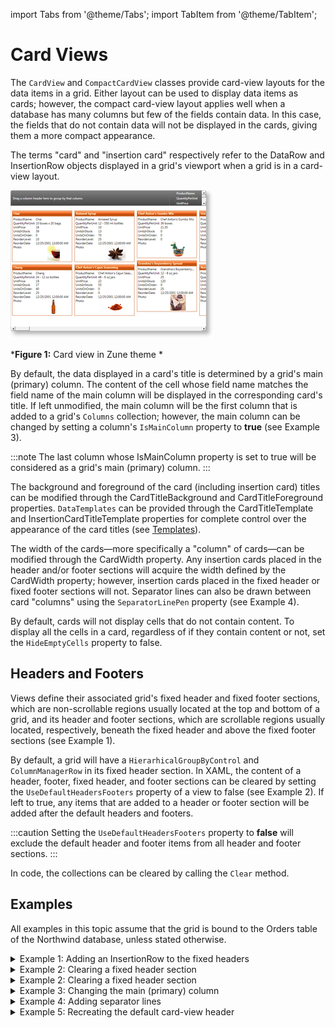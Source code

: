 import Tabs from '@theme/Tabs';
import TabItem from '@theme/TabItem';

# Card Views

The `CardView` and `CompactCardView` classes provide card-view layouts for the data items in a grid. Either layout can be used to display data items as cards; however, the compact card-view layout applies well when a database has many columns but few of the fields contain data. In this case, the fields that do not contain data will not be displayed in the cards, giving them a more compact appearance.  

The terms "card" and "insertion card" respectively refer to the DataRow and InsertionRow objects displayed in a grid's viewport when a grid is in a card-view layout. 

![CardView](/img/CardView_thumb.png)

***Figure 1:** Card view in Zune theme *

By default, the data displayed in a card's title is determined by a grid's main (primary) column. The content of the cell whose field name matches the field name of the main column will be displayed in the corresponding card's title. If left unmodified, the main column will be the first column that is added to a grid's `Columns` collection; however, the main column can be changed by setting a column's `IsMainColumn` property to **true** (see Example 3).

:::note
The last column whose IsMainColumn property is set to true will be considered as a grid's main (primary) column.
:::

The background and foreground of the card (including insertion card) titles can be modified through the CardTitleBackground and CardTitleForeground properties. `DataTemplates` can be provided through the CardTitleTemplate and InsertionCardTitleTemplate properties for complete control over the appearance of the card titles (see [Templates](/datagrid/fundamentals/templates)).

The width of the cards—more specifically a "column" of cards—can be modified through the CardWidth property. Any insertion cards placed in the header and/or footer sections will acquire the width defined by the CardWidth property; however, insertion cards placed in the fixed header or fixed footer sections will not. Separator lines can also be drawn between card "columns" using the `SeparatorLinePen` property (see Example 4).

By default, cards will not display cells that do not contain content. To display all the cells in a card, regardless of if they contain content or not, set the `HideEmptyCells` property to false.

## Headers and Footers
Views define their associated grid's fixed header and fixed footer sections, which are non-scrollable regions usually located at the top and bottom of a grid, and its header and footer sections, which are scrollable regions usually located, respectively, beneath the fixed header and above the fixed footer sections (see Example 1).

By default, a grid will have a `HierarhicalGroupByControl` and `ColumnManagerRow` in its fixed header section. In XAML, the content of a header, footer, fixed header, and footer sections can be cleared by setting the `UseDefaultHeadersFooters` property of a view to false (see Example 2). If left to true, any items that are added to a header or footer section will be added after the default headers and footers.

:::caution
Setting the `UseDefaultHeadersFooters` property to **false** will exclude the default header and footer items from all header and footer sections.
:::

In code, the collections can be cleared by calling the `Clear` method.

## Examples
All examples in this topic assume that the grid is bound to the Orders table of the Northwind database, unless stated otherwise.

<details>

  <summary>Example 1: Adding an InsertionRow to the fixed headers</summary>

  The following example demonstrates how to add an InsertionRow to the fixed header section of a grid. 

  <Tabs>
    <TabItem value="xaml" label="XAML" default>

      ```xml
        <Grid xmlns:xcdg="http://schemas.xceed.com/wpf/xaml/datagrid">
          <Grid.Resources>
            <xcdg:DataGridCollectionViewSource x:Key="cvs_orders"
                                            Source="{Binding Source={x:Static Application.Current},
                                                              Path=Orders}"/>
          </Grid.Resources>
          <xcdg:DataGridControl x:Name="OrdersGrid"
                                ItemsSource="{Binding Source={StaticResource cvs_orders}}">
              <xcdg:DataGridControl.View>
                <xcdg:TableView>

                  <xcdg:TableView.FixedHeaders>
                      <DataTemplate>
                        <xcdg:InsertionRow/>
                      </DataTemplate>
                  </xcdg:TableView.FixedHeaders>
                </xcdg:TableView>
              </xcdg:DataGridControl.View>
          </xcdg:DataGridControl>
        </Grid>
      ```
    </TabItem>
  </Tabs>
</details>

<details>

  <summary>Example 2: Clearing a fixed header section</summary>

  The following example demonstrates how to clear the content of all header and footer sections of a grid using its view's **UseDefaultHeadersFooters** property.

  <Tabs>
    <TabItem value="xaml" label="XAML" default>

      ```xml
        <Grid xmlns:xcdg="http://schemas.xceed.com/wpf/xaml/datagrid">
          <Grid.Resources>
            <xcdg:DataGridCollectionViewSource x:Key="cvs_orders"
                                            Source="{Binding Source={x:Static Application.Current},
                                                              Path=Orders}"/>
          </Grid.Resources>
          <xcdg:DataGridControl x:Name="OrdersGrid"
                                ItemsSource="{Binding Source={StaticResource cvs_orders}}">
              <xcdg:DataGridControl.View>
                <xcdg:CardView UseDefaultHeadersFooters="False"/>
              </xcdg:DataGridControl.View>
          </xcdg:DataGridControl>
        </Grid>
      ```
    </TabItem>
    <TabItem value="csharp" label="C#">

      ```csharp
        CardView view = new CardView();
        view.UseDefaultHeadersFooters = false;
        dataGridControl.View = view;
      ```
    </TabItem>
    <TabItem value="vbnet" label="VB.NET">

      ```vbnet
        Dim view As New CardView()
        view.UseDefaultHeadersFooters = False
        dataGridControl.View = view
      ```
    </TabItem>
  </Tabs>
</details>

<details>

  <summary>Example 2: Clearing a fixed header section</summary>

  The following example demonstrates how to clear the content of all header and footer sections of a grid using its view's **UseDefaultHeadersFooters** property.

  <Tabs>
    <TabItem value="xaml" label="XAML" default>

      ```xml
        <Grid xmlns:xcdg="http://schemas.xceed.com/wpf/xaml/datagrid">
          <Grid.Resources>
            <xcdg:DataGridCollectionViewSource x:Key="cvs_orders"
                                            Source="{Binding Source={x:Static Application.Current},
                                                              Path=Orders}"/>
          </Grid.Resources>
          <xcdg:DataGridControl x:Name="OrdersGrid"
                                ItemsSource="{Binding Source={StaticResource cvs_orders}}">
              <xcdg:DataGridControl.View>
                <xcdg:CardView UseDefaultHeadersFooters="False"/>
              </xcdg:DataGridControl.View>
          </xcdg:DataGridControl>
        </Grid>
      ```
    </TabItem>
    <TabItem value="csharp" label="C#">

      ```csharp
        CardView view = new CardView();
        view.UseDefaultHeadersFooters = false;
        dataGridControl.View = view;
      ```
    </TabItem>
    <TabItem value="vbnet" label="VB.NET">

      ```vbnet
        Dim view As New CardView()
        view.UseDefaultHeadersFooters = False
        dataGridControl.View = view
      ```
    </TabItem>
  </Tabs>
</details>

<details>

  <summary>Example 3: Changing the main (primary) column</summary>

  The following example demonstrates how to set the ShipName column as a grid's main column. 

  <Tabs>
    <TabItem value="xaml" label="XAML" default>

      ```xml
      <Grid xmlns:xcdg="http://schemas.xceed.com/wpf/xaml/datagrid">
        <Grid.Resources>
          <xcdg:DataGridCollectionViewSource x:Key="cvs_orders"
                                          Source="{Binding Source={x:Static Application.Current},
                                                            Path=Orders}"/>
        </Grid.Resources>
        <xcdg:DataGridControl x:Name="OrdersGrid"
                              ItemsSource="{Binding Source={StaticResource cvs_orders}}"
                              View="CardView">
            <xcdg:DataGridControl.Columns>
              <xcdg:Column FieldName="ShipName" IsMainColumn="True"/>
            </xcdg:DataGridControl.Columns>
        </xcdg:DataGridControl>
      </Grid>
      ```
    </TabItem>
    <TabItem value="csharp" label="C#">

      ```csharp
        dataGridControl.Columns[ "ShipName" ].IsMainColumn = true;
      ```
    </TabItem>
    <TabItem value="vbnet" label="VB.NET">

      ```vbnet
      dataGridControl.Columns( "ShipName" ).IsMainColumn = True
      ```
    </TabItem>
  </Tabs>
</details>

<details>

  <summary>Example 4: Adding separator lines</summary>

  The following examples demonstrates how to add separator lines between card "columns".

  <Tabs>
    <TabItem value="xaml" label="XAML" default>

      ```xml
      <Grid xmlns:xcdg="http://schemas.xceed.com/wpf/xaml/datagrid">
        <Grid.Resources>
          <xcdg:DataGridCollectionViewSource x:Key="cvs_orders"
                                          Source="{Binding Source={x:Static Application.Current},
                                                            Path=Orders}"/>
        </Grid.Resources>
        <xcdg:DataGridControl x:Name="OrdersGrid"
                              ItemsSource="{Binding Source={StaticResource cvs_orders}}">
            <xcdg:DataGridControl.View>
              <xcdg:CardView>

                <xcdg:CardView.SeparatorLinePen>
                  <Pen Thickness="1.5" Brush="Orange"
                        DashStyle="{x:Static DashStyles.DashDotDot}"/>
                </xcdg:CardView.SeparatorLinePen>
              </xcdg:CardView>
            </xcdg:DataGridControl.View>
        </xcdg:DataGridControl>
      </Grid>
      ```
    </TabItem>
    <TabItem value="csharp" label="C#">

      ```csharp
        Pen pen = new Pen();
        pen.Thickness = 1.5;
        pen.Brush = Brushes.Orange;
        pen.DashStyle = DashStyles.DashDotDot;

        CardView view = new CardView();
        view.SeparatorLinePen = pen;

        dataGridControl.View = view;
      ```
    </TabItem>
    <TabItem value="vbnet" label="VB.NET">

      ```vbnet
      Dim pen As New Pen()
      pen.Thickness = 1.5
      pen.Brush = Brushes.Orange
      pen.DashStyle = DashStyles.DashDotDot

      Dim view As New CardView()
      view.SeparatorLinePen = pen

      dataGridControl.View = view
      ```
    </TabItem>
  </Tabs>
</details>

<details>

  <summary>Example 5: Recreating the default card-view header</summary>

  The following example demonstrates how to recreate the default card-view header, which contains a `ColumnManagerRow` to the right of a `GroupByControl`.

  <Tabs>
    <TabItem value="xaml" label="XAML" default>

      ```xml
        <Grid xmlns:xcdg="http://schemas.xceed.com/wpf/xaml/datagrid">
          <Grid.Resources>
            <xcdg:DataGridCollectionViewSource x:Key="cvs_orders"
                                              Source="{Binding Source={x:Static Application.Current},
                                                                Path=Orders}"/>
          </Grid.Resources>
          <xcdg:DataGridControl x:Name="OrdersGrid"
                                ItemsSource="{Binding Source={StaticResource cvs_orders}}">
            <xcdg:DataGridControl.View>
              <xcdg:CardView UseDefaultHeadersFooters="False">
                <xcdg:CardView.FixedHeaders>
                <DataTemplate>
                  <DockPanel>
                    <!-- OneWay binding is used because we want the ColumnManagerRow's height to
                          follow what is defined by the GroupByControl. A FallbackValue
                          is specified so the initial measure pass has an acceptable minimal
                          value.-->
                    <xcdg:ColumnManagerRow DockPanel.Dock="Right"
                                            Height="{Binding ElementName=groupByControl,
                                                            Path=ActualHeight,
                                                            Mode=OneWay,
                                                            FallbackValue=60}"/>
                    <xcdg:GroupByControl x:Name="groupByControl"/>
                  </DockPanel>
                </DataTemplate>
                </xcdg:CardView.FixedHeaders>
              </xcdg:CardView>
            </xcdg:DataGridControl.View>
          </xcdg:DataGridControl>
        </Grid>
      ```
    </TabItem>
  </Tabs>
</details>